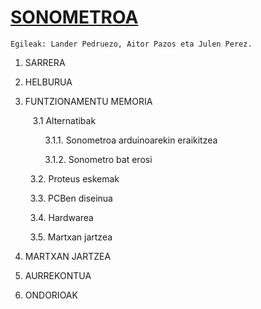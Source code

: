 # [SONOMETROA](https://github.com/elektronikadonboscojulen/Sonometroa/wiki/SONOMETROA)
    Egileak: Lander Pedruezo, Aitor Pazos eta Julen Perez.

1. SARRERA </p>
2. HELBURUA </p>
3. FUNTZIONAMENTU MEMORIA </p>
&nbsp;&nbsp; 3.1 Alternatibak </p>
&nbsp;&nbsp;&nbsp;&nbsp;&nbsp;&nbsp;&nbsp;&nbsp;3.1.1. Sonometroa arduinoarekin eraikitzea </p>
&nbsp;&nbsp;&nbsp;&nbsp;&nbsp;&nbsp;&nbsp;&nbsp;3.1.2. Sonometro bat erosi </p>
&nbsp;&nbsp;3.2. Proteus eskemak </p>
&nbsp;&nbsp;3.3. PCBen diseinua </p>
&nbsp;&nbsp;3.4. Hardwarea </p>
&nbsp;&nbsp;3.5. Martxan jartzea </p>
4. MARTXAN JARTZEA </p>
5. AURREKONTUA </p>
6. ONDORIOAK </p>

